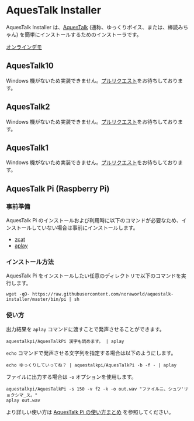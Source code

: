 # AquesTalk Installer
AquesTalk Installer は、[AquesTalk](https://www.a-quest.com/products/index.html) (通称、ゆっくりボイス、または、棒読みちゃん) を簡単にインストールするためのインストーラです。

[オンラインデモ](https://www.a-quest.com/demo/index.html)

## AquesTalk10
Windows 機がないため実装できません。[プルリクエスト](/pulls)をお待ちしております。

## AquesTalk2
Windows 機がないため実装できません。[プルリクエスト](/pulls)をお待ちしております。

## AquesTalk1
Windows 機がないため実装できません。[プルリクエスト](/pulls)をお待ちしております。

## AquesTalk Pi (Raspberry Pi)
### 事前準備
AquesTalk Pi のインストールおよび利用時に以下のコマンドが必要なため、インストールしていない場合は事前にインストールします。

* [zcat](https://command-not-found.com/zcat)
* [aplay](https://command-not-found.com/aplay)

### インストール方法
AquesTalk Pi をインストールしたい任意のディレクトリで以下のコマンドを実行します。

```shell
wget -qO- https://raw.githubusercontent.com/noraworld/aquestalk-installer/master/bin/pi | sh
```

### 使い方
出力結果を `aplay` コマンドに渡すことで発声させることができます。

```shell
aquestalkpi/AquesTalkPi 漢字も読めます。 | aplay
```

`echo` コマンドで発声させる文字列を指定する場合は以下のようにします。

```shell
echo ゆっくりしていってね？ | aquestalkpi/AquesTalkPi -b -f - | aplay
```

ファイルに出力する場合は `-o` オプションを使用します。

```shell
aquestalkpi/AquesTalkPi -s 150 -v f2 -k -o out.wav "ファイルニ、シュツ'リョクシマ_ス。"
aplay out.wav
```

より詳しい使い方は [AquesTalk Pi の使い方まとめ](http://blog-yama.a-quest.com/?eid=970157) を参照してください。
